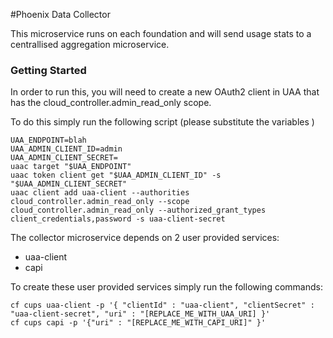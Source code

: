 #Phoenix Data Collector

This microservice runs on each foundation and will send usage stats to a centrallised aggregation microservice.

### Getting Started
In order to run this, you will need to create a new OAuth2 client in UAA that has the cloud_controller.admin_read_only scope.

To do this simply run the following script (please substitute the variables )
```
UAA_ENDPOINT=blah
UAA_ADMIN_CLIENT_ID=admin
UAA_ADMIN_CLIENT_SECRET=
uaac target "$UAA_ENDPOINT"
uaac token client get "$UAA_ADMIN_CLIENT_ID" -s "$UAA_ADMIN_CLIENT_SECRET"
uaac client add uaa-client --authorities cloud_controller.admin_read_only --scope cloud_controller.admin_read_only --authorized_grant_types client_credentials,password -s uaa-client-secret

```

The collector microservice depends on 2 user provided services:
* uaa-client
* capi

To create these user provided services simply run the following commands:
```
cf cups uaa-client -p '{ "clientId" : "uaa-client", "clientSecret" : "uaa-client-secret", "uri" : "[REPLACE_ME_WITH_UAA_URI] }'
cf cups capi -p '{"uri" : "[REPLACE_ME_WITH_CAPI_URI]" }'

```